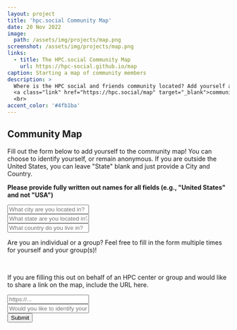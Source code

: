 ```yaml
---
layout: project
title: 'hpc.social Community Map'
date: 20 Nov 2022
image: 
  path: /assets/img/projects/map.png
screenshot: /assets/img/projects/map.png
links:
  - title: The HPC.social Community Map
    url: https://hpc-social.github.io/map
caption: Starting a map of community members
description: >
  Where is the HPC social and friends community located? Add yourself anonymously to our
  <a class="link" href="https://hpc.social/map" target="_blank">community map</a>! 
  <br>
accent_color: '#4fb1ba'
---
```



## Community Map

Fill out the form below to add yourself to the community map! You can choose to
identify yourself, or remain anonymous. If you are outside the United States,
you can leave "State" blank and just provide a City and Country. 

**Please provide fully written out names for all fields (e.g., "United States" and not "USA")**

<form method="post" action="https://docs.google.com/forms/d/e/1FAIpQLSdWJbS95CjcSc-SJbQcsB_FgDxQwmGDE4n22vpnhNuZG35-WQ/formResponse">
  <div class="form-group">
    <input type="text" name="entry.1708149560" class="form-control" placeholder="What city are you located in?" required>
  </div>
  <div class="form-group">
      <input type="text" name="entry.245974418" class="form-control" placeholder="What state are you located in?">
  </div>
  <div class="form-group">
      <input type="text" name="entry.173120540" class="form-control" placeholder="What country do you live in?" required>
  </div>
  <div class="form-group">
  <p class="alert alert-info">Are you an individual or a group? Feel free to fill in the form multiple times for yourself and your group(s)!</p>
  <br>
  <div class="form-group">
      <p>If you are filling this out on behalf of an HPC center or group and would like to share a link on the map, include the URL here.</p>
      <input type="url" name="entry.934183710" class="form-control" placeholder="https://...">
  </div>
  <div class="form-group">
      <input type="text" name="entry.730771105" class="form-control" placeholder="Would you like to identify yourself, or your group?">
  </div>
  <div class="form-group">
      <button type="submit" class="btn btn-primary">Submit</button>
  </div>
